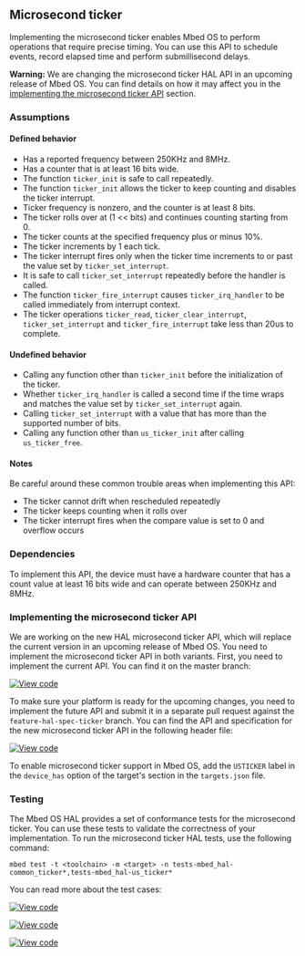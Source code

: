 ## Microsecond ticker

Implementing the microsecond ticker enables Mbed OS to perform operations that require precise timing. You can use this API to schedule events, record elapsed time and perform submillisecond delays.

<span class="warnings">**Warning:** We are changing the microsecond ticker HAL API in an upcoming release of Mbed OS. You can find details on how it may affect you in the [implementing the microsecond ticker API](#implementing-the-microsecond-ticker-api) section.

### Assumptions

#### Defined behavior

- Has a reported frequency between 250KHz and 8MHz.
- Has a counter that is at least 16 bits wide.
- The function `ticker_init` is safe to call repeatedly.
- The function `ticker_init` allows the ticker to keep counting and disables the ticker interrupt.
- Ticker frequency is nonzero, and the counter is at least 8 bits.
- The ticker rolls over at (1 << bits) and continues counting starting from 0.
- The ticker counts at the specified frequency plus or minus 10%.
- The ticker increments by 1 each tick.
- The ticker interrupt fires only when the ticker time increments to or past the value set by `ticker_set_interrupt`.
- It is safe to call `ticker_set_interrupt` repeatedly before the handler is called.
- The function `ticker_fire_interrupt` causes `ticker_irq_handler` to be called immediately from interrupt context.
- The ticker operations `ticker_read`, `ticker_clear_interrupt`, `ticker_set_interrupt` and `ticker_fire_interrupt` take less than 20us to complete.

#### Undefined behavior

- Calling any function other than `ticker_init` before the initialization of the ticker.
- Whether `ticker_irq_handler` is called a second time if the time wraps and matches the value set by `ticker_set_interrupt` again.
- Calling `ticker_set_interrupt` with a value that has more than the supported number of bits.
- Calling any function other than `us_ticker_init` after calling `us_ticker_free`.

#### Notes

Be careful around these common trouble areas when implementing this API:

- The ticker cannot drift when rescheduled repeatedly
- The ticker keeps counting when it rolls over
- The ticker interrupt fires when the compare value is set to 0 and overflow occurs

### Dependencies

To implement this API, the device must have a hardware counter that has a count value at least 16 bits wide and can operate between 250KHz and 8MHz.

### Implementing the microsecond ticker API

We are working on the new HAL microsecond ticker API, which will replace the current version in an upcoming release of Mbed OS. You need to implement the microsecond ticker API in both variants. First, you need to implement the current API. You can find it on the master branch:

[![View code](https://www.mbed.com/embed/?type=library)](http://os-doc-builder.test.mbed.com/docs/development/mbed-os-api-doxy/us__ticker__api_8h_source.html)

To make sure your platform is ready for the upcoming changes, you need to implement the future API and submit it in a separate pull request against the `feature-hal-spec-ticker` branch. You can find the API and specification for the new microsecond ticker API in the following header file:

[![View code](https://www.mbed.com/embed/?type=library)](http://os-doc-builder.test.mbed.com/docs/development/feature-hal-spec-ticker-doxy/group__hal__us__ticker.html)

To enable microsecond ticker support in Mbed OS, add the `USTICKER` label in the `device_has` option of the target's section in the `targets.json` file.

### Testing

The Mbed OS HAL provides a set of conformance tests for the microsecond ticker. You can use these tests to validate the correctness of your implementation. To run the microsecond ticker HAL tests, use the following command:

```
mbed test -t <toolchain> -m <target> -n tests-mbed_hal-common_ticker*,tests-mbed_hal-us_ticker*
```

You can read more about the test cases:

 [![View code](https://www.mbed.com/embed/?type=library)](http://os-doc-builder.test.mbed.com/docs/development/feature-hal-spec-ticker-doxy/group__hal__us__ticker.html)

 [![View code](https://www.mbed.com/embed/?type=library)](http://os-doc-builder.test.mbed.com/docs/development/feature-hal-spec-ticker-doxy/group__hal__ticker__tests.html)

 [![View code](https://www.mbed.com/embed/?type=library)](http://os-doc-builder.test.mbed.com/docs/development/feature-hal-spec-ticker-doxy/group__hal__us__ticker__tests.html)
